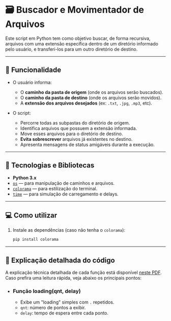 # 🗃️ Buscador e Movimentador de Arquivos

Este script em Python tem como objetivo buscar, de forma recursiva, arquivos com uma extensão específica dentro de um diretório informado pelo usuário, e transferi-los para um outro diretório de destino.

---

## 🚀 Funcionalidade

- O usuário informa:
  - O **caminho da pasta de origem** (onde os arquivos serão buscados).
  - O **caminho da pasta de destino** (onde os arquivos serão movidos).
  - A **extensão dos arquivos desejados** (ex: `.txt`, `.jpg`, `.mp3`, etc).

- O script:
  - Percorre todas as subpastas do diretório de origem.
  - Identifica arquivos que possuem a extensão informada.
  - Move esses arquivos para o diretório de destino.
  - **Evita sobrescrever** arquivos já existentes no destino.
  - Apresenta mensagens de status amigáveis durante a execução.

---

## 🧠 Tecnologias e Bibliotecas

- **Python 3.x**
- [`os`](https://docs.python.org/3/library/os.html) — para manipulação de caminhos e arquivos.
- [`colorama`](https://pypi.org/project/colorama/) — para estilização do terminal.
- [`time`](https://docs.python.org/3/library/time.html) — para simulação de carregamento e delays.

---

## 💻 Como utilizar

1. Instale as dependências (caso não tenha o `colorama`):
   ```bash
   pip install colorama

---

## 📑 Explicação detalhada do código

A explicação técnica detalhada de cada função está disponível [neste PDF](docs/explicacao_detalhada.pdf). Caso prefira uma leitura rápida, veja abaixo os principais pontos:

- ### Função loading(qnt, delay)
    - Exibe um "loading" simples com `.` repetidos.
    - `qnt`: número de pontos a exibir.
    - `delay`: tempo de espera entre cada ponto.
